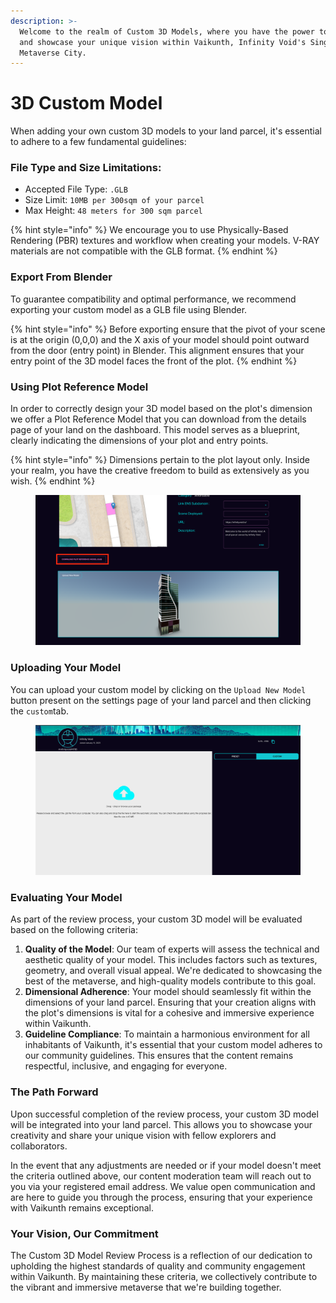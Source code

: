 ```yaml
---
description: >-
  Welcome to the realm of Custom 3D Models, where you have the power to craft
  and showcase your unique vision within Vaikunth, Infinity Void's Singular
  Metaverse City.
---
```


# 3D Custom Model

When adding your own custom 3D models to your land parcel, it's essential to adhere to a few fundamental guidelines:

### **File Type and Size Limitations**:

* Accepted File Type: `.GLB`
* Size Limit: `10MB per 300sqm of your parcel`
* Max Height: `48 meters for 300 sqm parcel`

{% hint style="info" %}
We encourage you to use Physically-Based Rendering (PBR) textures and workflow when creating your models. V-RAY materials are not compatible with the GLB format.
{% endhint %}

### **Export From Blender**

To guarantee compatibility and optimal performance, we recommend exporting your custom model as a GLB file using Blender.&#x20;

{% hint style="info" %}
Before exporting ensure that the pivot of your scene is at the origin (0,0,0) and the X axis of your model should point outward from the door (entry point) in Blender. This alignment ensures that your entry point of the 3D model faces the front of the plot.
{% endhint %}

### **Using Plot Reference Model**

In order to correctly design your 3D model based on the plot's dimension we offer a Plot Reference Model that you can download from the details page of your land on the dashboard. This model serves as a blueprint, clearly indicating the dimensions of your plot and entry points.

{% hint style="info" %}
Dimensions pertain to the plot layout only. Inside your realm, you have the creative freedom to build as extensively as you wish.
{% endhint %}

<figure><img src="../../../.gitbook/assets/Screenshot 2023-09-01 at 7.44.16 PM copy 2.png" alt=""><figcaption></figcaption></figure>

### **Uploading Your Model**

You can upload your custom model by clicking on the `Upload New Model` button present on the settings page of your land parcel and then clicking the `custom`tab.

<figure><img src="../../../.gitbook/assets/Screenshot 2023-09-01 at 7.47.19 PM.png" alt=""><figcaption></figcaption></figure>

### **Evaluating Your Model**

As part of the review process, your custom 3D model will be evaluated based on the following criteria:

1. **Quality of the Model**: Our team of experts will assess the technical and aesthetic quality of your model. This includes factors such as textures, geometry, and overall visual appeal. We're dedicated to showcasing the best of the metaverse, and high-quality models contribute to this goal.
2. **Dimensional Adherence**: Your model should seamlessly fit within the dimensions of your land parcel. Ensuring that your creation aligns with the plot's dimensions is vital for a cohesive and immersive experience within Vaikunth.
3. **Guideline Compliance**: To maintain a harmonious environment for all inhabitants of Vaikunth, it's essential that your custom model adheres to our community guidelines. This ensures that the content remains respectful, inclusive, and engaging for everyone.

### **The Path Forward**

Upon successful completion of the review process, your custom 3D model will be integrated into your land parcel. This allows you to showcase your creativity and share your unique vision with fellow explorers and collaborators.

In the event that any adjustments are needed or if your model doesn't meet the criteria outlined above, our content moderation team will reach out to you via your registered email address. We value open communication and are here to guide you through the process, ensuring that your experience with Vaikunth remains exceptional.

### **Your Vision, Our Commitment**

The Custom 3D Model Review Process is a reflection of our dedication to upholding the highest standards of quality and community engagement within Vaikunth. By maintaining these criteria, we collectively contribute to the vibrant and immersive metaverse that we're building together.
